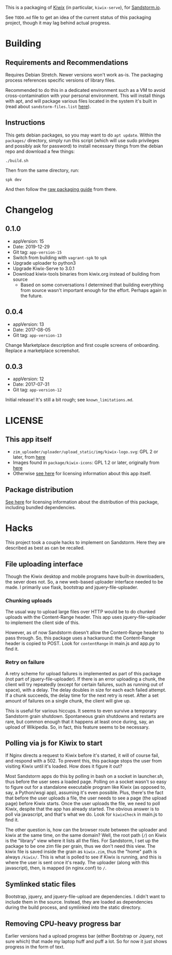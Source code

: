 This is a packaging of [Kiwix](http://www.kiwix.org) (in particular, `kiwix-serve`), for [Sandstorm.io](https://sandstorm.io).

See `TODO.md` file to get an idea of the current status of this packaging project, though it may lag behind actual progress.

# Building

## Requirements and Recommendations

Requires Debian Stretch. Newer versions won't work as-is. The packaging process references specific versions of library files.

Recommended to do this in a dedicated environment such as a VM to avoid cross-contamination with your personal environment. This will install things with apt, and will package various files located in the system it's built in (read about `sandstorm-files.list` [here](https://docs.sandstorm.io/en/latest/developing/raw-packaging-guide/)).

## Instructions

This gets debian packages, so you may want to do `apt update`. Within the `packages/` directory, simply run this script (which will use sudo privileges and possibly ask for password) to install necessary things from the debian repo and download a few things:

    ./build.sh

Then from the same directory, run:

    spk dev

And then follow the [raw packaging guide](https://docs.sandstorm.io/en/latest/developing/raw-packaging-guide/) from there.

# Changelog

## 0.1.0

* appVersion: 15
* Date: 2019-12-29
* Git tag: `app-version-15`
* Switch from building with `vagrant-spk` to `spk`
* Upgrade uploader to python3
* Upgrade Kiwix-Serve to 3.0.1
* Download kiwix-tools binaries from kiwix.org instead of building from source
  * Based on some conversations I determined that building everything from source wasn't important enough for the effort. Perhaps again in the future.

## 0.0.4

* appVersion: 13
* Date: 2017-08-05
* Git tag: `app-version-13`

Change Marketplace description and first couple screens of onboarding. Replace a marketplace screenshot.

## 0.0.3

* appVersion: 12
* Date: 2017-07-31
* Git tag: `app-version-12`

Initial release! It's still a bit rough; see `known_limitations.md`.

# LICENSE

## This app itself

* `zim_uploader/uploader/upload_static/img/kiwix-logo.svg`: GPL 2 or later, from [here](https://commons.wikimedia.org/wiki/File:Kiwix_logo.svg)
* Images found in `package/kiwix-icons`: GPL 1.2 or later, originally from [here](https://upload.wikimedia.org/wikipedia/commons/1/14/Kiwix_icon.svg)
* Otherwise [see here](COPYING) for licensing information about this app itself.

## Package distribution

[See here](distribution_licenses.md) for licensing information about the distribution of this package, including bundled dependencies.

# Hacks

This project took a couple hacks to implement on Sandstorm. Here they are described as best as can be recalled.

## File uploading interface

Though the Kiwix desktop and mobile programs have built-in downloaders, the sever does not. So, a new web-based uploader interface needed to be made. I primarily use flask, bootstrap and jquery-file-uploader.

### Chunking uploads

The usual way to upload large files over HTTP would be to do chunked uploads with the Content-Range header. This app uses jquery-file-uploader to implement the client side of this.

However, as of now Sandstorm doesn't allow the Content-Range header to pass through. So, this package uses a hackaround: the Content-Range header is copied to POST. Look for `contentRange` in main.js and app.py to find it.

### Retry on failure

A retry scheme for upload failures is implemented as part of this package (not part of jquery-file-uploader). If there is an error uploading a chunk, the client will try repeatedly (except for certain failures, such as running out of space), with a delay. The delay doubles in size for each each failed attempt. If a chunk succeeds, the delay time for the next retry is reset. After a set amount of failures on a single chunk, the client will give up.

This is useful for various hiccups. It seems to even survive a temporary Sandstorm grain shutdown. Spontaneous grain shutdowns and restarts are rare, but common enough that it happens at least once during, say, an upload of Wikipedia. So, in fact, this feature seems to be necessary.

## Polling via js for Kiwix to start

If Nginx directs a request to Kiwix before it's started, it will of course fail, and respond with a 502. To prevent this, this package stops the user from visiting Kiwix until it's loaded. How does it figure it out?

Most Sandstorm apps do this by polling in bash on a socket in launcher.sh, thus before the user sees a loaded page. Polling on a socket wasn't so easy to figure out for a standalone executable program like Kiwix (as opposed to, say, a Python/wsgi app), assuming it's even possible. Plus, there's the fact that before the user uploads a file, the user needs to see a page (the upload page) before Kiwix starts. Once the user uploads the file, we need to poll Kiwix, despite that the app has already started. The obvious answer is to poll via javascript, and that's what we do. Look for `kiwixCheck` in main.js to find it.

The other question is, how can the browser route between the uploader and kiwix at the same time, on the same domain? Well, the root path (`/`) on Kiwix is the "library" view where it lists all the files. For Sandstorm, I set up the package to be one zim file per grain, thus we don't need this view. The kiwix file is saved inside the grain as `kiwix.zim`, thus the "home" path is always `/kiwix/`. This is what is polled to see if Kiwix is running, and this is where the user is sent once it's ready. The uploader (along with this javascript), then, is mapped (in nginx.conf) to `/`.

## Symlinked static files

Bootstrap, jquery, and jquery-file-upload are dependencies. I didn't want to include them in the source. Instead, they are loaded as dependencies during the build process, and symlinked into the static directory.

## Removing CPU-heavy progress bar

Earlier versions had a upload progress bar (either Bootstrap or Jquery, not sure which) that made my laptop huff and puff a lot. So for now it just shows progress in the form of text.
